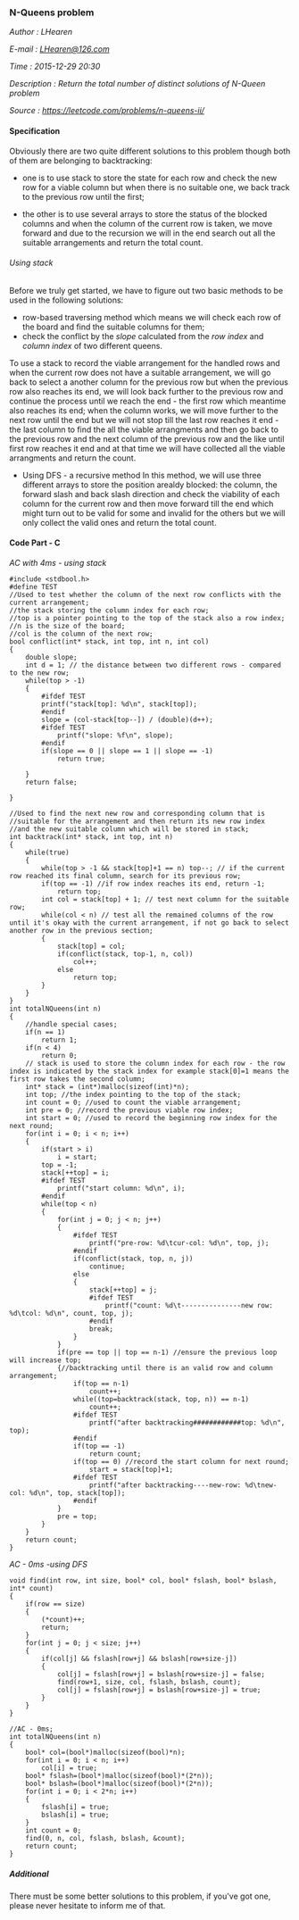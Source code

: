 ### N-Queens problem

*Author      : LHearen*

*E-mail      : LHearen@126.com*

*Time        : 2015-12-29 20:30*

*Description : Return the total number of distinct solutions of N-Queen problem*

*Source      : https://leetcode.com/problems/n-queens-ii/*

#### Specification 
Obviously there are two quite different solutions to this problem though both of them are belonging to backtracking:
* one is to use stack to store the state for each row and check the new row for a viable column but when there is no suitable one, we back track to the previous row until the first;

* the other is to use several arrays to store the status of the blocked columns and when the column of the current row is taken, we move forward and due to the recursion we will in the end search out all the suitable arrangements and return the total count.

###### Using stack
Before we truly get started, we have to figure out two basic methods to be used in the following solutions:
* row-based traversing method which means we will check each row of the board and find the suitable columns for them; 
* check the conflict by the *slope* calculated from the *row index* and *column index* of two different queens.

To use a stack to record the viable arrangement for the handled rows and when the current row does not have a suitable arrangement, we will go back to select a another column for the previous row but when the previous row also reaches its end, we will look back further to the previous row and continue the process until we reach the end - the first row which meantime also reaches its end; when the column works, we will move further to the next row until the end but we will not stop till the last row reaches it end - the last column to find the all the viable arrangments and then go back to the previous row and the next column of the previous row and the like until first row reaches it end and at that time we will have collected all the viable arrangments and return the count.

* Using DFS - a recursive method
In this method, we will use three different arrays to store the position arealdy blocked: the column, the forward slash and back slash direction and check the viability of each column for the current row and then move forward till the end which might turn out to be valid for some and invalid for the others but we will only collect the valid ones and return the total count.


#### Code Part - C
*AC with 4ms - using stack*
```
#include <stdbool.h>
#define TEST
//Used to test whether the column of the next row conflicts with the current arrangement;
//the stack storing the column index for each row;
//top is a pointer pointing to the top of the stack also a row index;
//n is the size of the board;
//col is the column of the next row;
bool conflict(int* stack, int top, int n, int col)
{
    double slope;
    int d = 1; // the distance between two different rows - compared to the new row;
    while(top > -1)
    {
        #ifdef TEST
        printf("stack[top]: %d\n", stack[top]);
        #endif
        slope = (col-stack[top--]) / (double)(d++);
        #ifdef TEST
            printf("slope: %f\n", slope);
        #endif
        if(slope == 0 || slope == 1 || slope == -1)
            return true;
    
    }
    return false;

}

//Used to find the next new row and corresponding column that is 
//suitable for the arrangement and then return its new row index
//and the new suitable column which will be stored in stack;
int backtrack(int* stack, int top, int n)
{
    while(true)
    {
        while(top > -1 && stack[top]+1 == n) top--; // if the current row reached its final column, search for its previous row;
        if(top == -1) //if row index reaches its end, return -1;
            return top;
        int col = stack[top] + 1; // test next column for the suitable row;
        while(col < n) // test all the remained columns of the row until it's okay with the current arrangement, if not go back to select another row in the previous section;
        {
            stack[top] = col;
            if(conflict(stack, top-1, n, col))
                col++;
            else
                return top;
        }
    }
}
int totalNQueens(int n)
{
    //handle special cases;
    if(n == 1)
        return 1;
    if(n < 4)
        return 0;
    // stack is used to store the column index for each row - the row index is indicated by the stack index for example stack[0]=1 means the first row takes the second column;
    int* stack = (int*)malloc(sizeof(int)*n);
    int top; //the index pointing to the top of the stack; 
    int count = 0; //used to count the viable arrangement;
    int pre = 0; //record the previous viable row index;
    int start = 0; //used to record the beginning row index for the next round;
    for(int i = 0; i < n; i++)
    {
        if(start > i)
            i = start;
        top = -1;
        stack[++top] = i;
        #ifdef TEST
            printf("start column: %d\n", i);
        #endif
        while(top < n)
        {
            for(int j = 0; j < n; j++)
            {
                #ifdef TEST
                    printf("pre-row: %d\tcur-col: %d\n", top, j);
                #endif
                if(conflict(stack, top, n, j))
                    continue;
                else
                {
                    stack[++top] = j;
                    #ifdef TEST
                        printf("count: %d\t---------------new row: %d\tcol: %d\n", count, top, j);
                    #endif
                    break;
                }
            }
            if(pre == top || top == n-1) //ensure the previous loop will increase top;
            {//backtracking until there is an valid row and column arrangement;
                if(top == n-1)
                    count++;
                while((top=backtrack(stack, top, n)) == n-1)
                    count++;
                #ifdef TEST
                    printf("after backtracking############top: %d\n", top);
                #endif
                if(top == -1)
                    return count;
                if(top == 0) //record the start column for next round;
                    start = stack[top]+1;
                #ifdef TEST
                    printf("after backtracking----new-row: %d\tnew-col: %d\n", top, stack[top]);
                #endif
            }
            pre = top;
        }
    }
    return count;
}
```

*AC - 0ms -using DFS*
```
void find(int row, int size, bool* col, bool* fslash, bool* bslash, int* count)
{
    if(row == size)
    {
        (*count)++;
        return;
    }
    for(int j = 0; j < size; j++)
    {
        if(col[j] && fslash[row+j] && bslash[row+size-j])
        {
            col[j] = fslash[row+j] = bslash[row+size-j] = false;
            find(row+1, size, col, fslash, bslash, count);
            col[j] = fslash[row+j] = bslash[row+size-j] = true;
        }
    }
}

//AC - 0ms;
int totalNQueens(int n)
{
    bool* col=(bool*)malloc(sizeof(bool)*n);
    for(int i = 0; i < n; i++)
        col[i] = true;
    bool* fslash=(bool*)malloc(sizeof(bool)*(2*n));
    bool* bslash=(bool*)malloc(sizeof(bool)*(2*n));
    for(int i = 0; i < 2*n; i++)
    {
        fslash[i] = true;
        bslash[i] = true;
    }
    int count = 0;
    find(0, n, col, fslash, bslash, &count);
    return count;
}
```

##### Additional
There must be some better solutions to this problem, if you've got one, please never hesitate to inform me of that.
